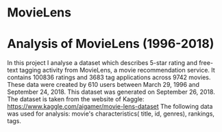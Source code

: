 # MovieLens
# Analysis of MovieLens (1996-2018)
In this project I analyse a dataset which describes 5-star rating and free-text tagging activity from MovieLens, a movie recommendation service. It contains 100836 ratings and 3683 tag applications across 9742 movies. These data were created by 610 users between March 29, 1996 and September 24, 2018. This dataset was generated on September 26, 2018.
The dataset is taken from the website of Kaggle:
https://www.kaggle.com/aigamer/movie-lens-dataset
The following data was used for analysis: movie's characteristics( title, id, genres), rankings, tags. 

